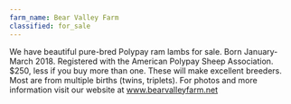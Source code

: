 ```yaml
---
farm_name: Bear Valley Farm
classified: for_sale
---
```


We have beautiful pure-bred Polypay ram lambs for sale. Born January-March 2018. Registered with the American Polypay Sheep Association. $250, less if you buy more than one. These will make excellent breeders. Most are from multiple births (twins, triplets). For photos and more information visit our website at www.bearvalleyfarm.net

